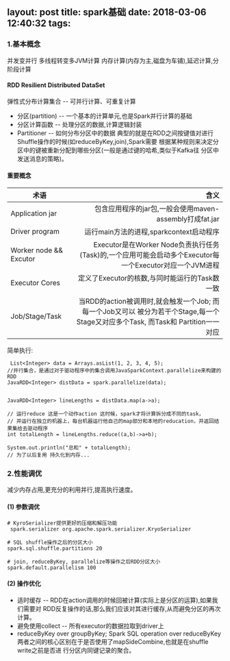 layout: post
title: spark基础
date: 2018-03-06 12:40:32
tags:
---
### 1.基本概念
并发变并行
多线程转变多JVM计算
内存计算(内存为主,磁盘为车铺),延迟计算,分阶段计算
#### RDD Resilient Distributed DataSet
弹性式分布计算集合 -- 可并行计算、可重复计算
* 分区(partition) -- 一个基本的计算单元,也是Spark并行计算的基础
* 分区计算函数 -- 处理分区的数据,计算逻辑封装
* Partitioner -- 如何分布分区中的数据
典型的就是在RDD之间按键值对进行Shuffle操作的时候(如reduceByKey,join),Spark需要 根据某种规则来决定分区中的键被重新分配到哪些分区(一般是通过键的哈希,类似于Kafka往 分区中发送消息的策略)。
#### 重要概念

| 术语        | 含义                                                     |
| --------   | -----:            |
| Application jar     | 包含应用程序的jar包,一般会使用maven-assembly打成fat.jar |
| Driver program        |   运行main方法的进程,sparkcontext启动程序 |
| Worker node && Excutor        |     Executor是在Worker Node负责执行任务(Task)的,一个应用可能会启动多个Executor每一个Executor对应一个JVM进程|
 | Executor Cores        |    定义了Executor的核数,与同时能运行的Task数一致 |
 | Job/Stage/Task        |    当RDD的action被调用时,就会触发一个Job; 而每一个Job又可以 被分为若干个Stage,每一个Stage又对应多个Task, 而Task和 Partition一一对应 |

 简单执行:
 ```
  List<Integer> data = Arrays.asList(1, 2, 3, 4, 5);
 //并行集合，是通过对于驱动程序中的集合调用JavaSparkContext.parallelize来构建的RDD
 JavaRDD<Integer> distData = spark.parallelize(data);


 JavaRDD<Integer> lineLengths = distData.map(a->a);

 // 运行reduce 这是一个动作action 这时候，spark才将计算拆分成不同的task，
 // 并运行在独立的机器上，每台机器运行他自己的map部分和本地的reducation，并返回结果集给去驱动程序
 int totalLength = lineLengths.reduce((a,b)->a+b);

 System.out.println("总和" + totalLength);
 // 为了以后复用 持久化到内存...
 ```
 ### 2.性能调优
减少内存占用,更充分的利用并行,提高执行速度。
#### (1) 参数调优
```
# KyroSerializer提供更好的压缩和解压功能
 spark.serializer org.apache.spark.serializer.KryoSerializer

# SQL shuffle操作之后的分区大小
spark.sql.shuffle.partitions 20

# join, reduceByKey, parallelize等操作之后RDD分区大小
spark.default.parallelism 100

```
#### (2) 操作优化
* 适时缓存 -- RDD在action调用的时候回被计算(实际上是分区的运算),如果我们需要对 RDD反复操作的话,那么我们应该对其进行缓存,从而避免分区的再次计算。
* 避免使用collect -- 所有executor的数据拉取到driver上
* reduceByKey over groupByKey; Spark SQL operation over reduceByKey
  两者之间的核心区别在于是否使用了mapSideCombine,也就是在shuffle write之前是否进 行分区内同键记录的聚合。





